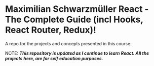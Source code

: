 # Maximilian Schwarzmüller React - The Complete Guide (incl Hooks, React Router, Redux)!

A repo for the projects and concepts presented in this course.

NOTE: **_*This repository is updated as I continue to learn React. All the projects here, are for self education purposes.*_**
